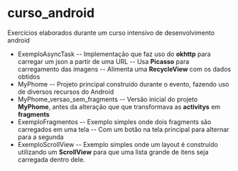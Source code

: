 
# curso_android

Exercícios elaborados durante um curso intensivo de desenvolvimento android


- ExemploAsyncTask
-- Implementação que faz uso do **okhttp** para carregar um json a partir de uma URL
-- Usa **Picasso** para carregamento das imagens
-- Alimenta uma **RecycleView** com os dados obtidos
- MyPhome
-- Projeto principal construído durante o evento, fazendo uso de diversos recursos do Android
- MyPhome_versao_sem_fragments
-- Versão inicial do projeto **MyPhome**, antes da alteração que que transformava as **activitys** em **fragments**
- ExemploFragmentos
-- Exemplo simples onde dois fragments são carregados em uma tela
-- Com um botão na tela principal para alternar para a segunda
- ExemploScrollView
-- Exemplo simples onde um layout é construído utilizando um **ScrollView** para que uma lista grande de itens seja carregada dentro dele.
